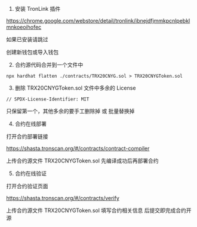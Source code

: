 
1. 安装 TronLink 插件

https://chrome.google.com/webstore/detail/tronlink/ibnejdfjmmkpcnlpebklmnkoeoihofec

如果已安装请跳过

创建新钱包或导入钱包


2. 合约源代码合并到一个文件中

```
npx hardhat flatten ./contracts/TRX20CNYG.sol > TRX20CNYGToken.sol
```

3. 删除 TRX20CNYGToken.sol 文件中多余的 License

```
// SPDX-License-Identifier: MIT
```

只保留第一个，其他多余的要手工删除掉 或 批量替换掉

4. 合约在线部署

打开合约部署链接 

https://shasta.tronscan.org/#/contracts/contract-compiler

上传合约源文件 TRX20CNYGToken.sol 先编译成功后再部署合约

5. 合约在线验证

打开合约验证页面

https://shasta.tronscan.org/#/contracts/verify

上传合约源文件 TRX20CNYGToken.sol 填写合约相关信息 后提交即完成合约开源

